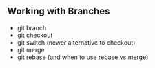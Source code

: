 ## Working with Branches

- git branch
- git checkout
- git switch (newer alternative to checkout)
- git merge
- git rebase (and when to use rebase vs merge)
